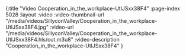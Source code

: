 {:title "Video Cooperation_in_the_workplace-UtlJSxx38F4" :page-index 5028 :layout :video :video-thumbnail-url "/media/videos/SillyconValley/Cooperation_in_the_workplace-UtlJSxx38F4.jpg" :video-url "/media/videos/SillyconValley/Cooperation_in_the_workplace-UtlJSxx38F4.hls/out.m3u8" :video-description "Cooperation_in_the_workplace-UtlJSxx38F4" }
